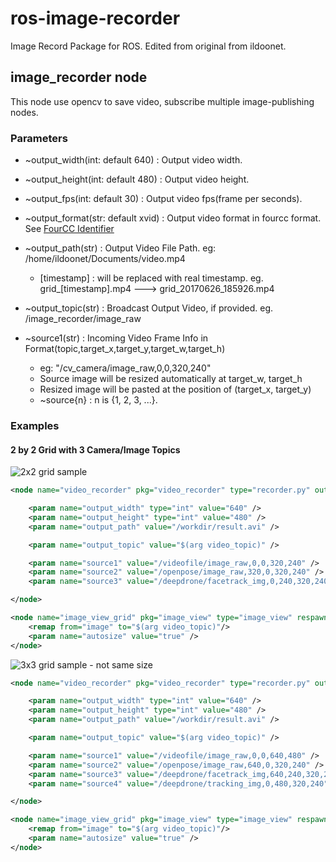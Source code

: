 # ros-image-recorder

Image Record Package for ROS. Edited from original from ildoonet. 

## image_recorder node

This node use opencv to save video, subscribe multiple image-publishing nodes.

### Parameters

+ ~output_width(int: default 640) : Output video width.
+ ~output_height(int: default 480) : Output video height.
+ ~output_fps(int: default 30) : Output video fps(frame per seconds).
+ ~output_format(str: default xvid) : Output video format in fourcc format. See [FourCC Identifier](https://www.fourcc.org/codecs.php)
+ ~output_path(str) : Output Video File Path. eg: /home/ildoonet/Documents/video.mp4
  + [timestamp] : will be replaced with real timestamp. eg. grid_[timestamp].mp4 ---> grid_20170626_185926.mp4
+ ~output_topic(str) : Broadcast Output Video, if provided. eg. /image_recorder/image_raw

+ ~source1(str) : Incoming Video Frame Info in Format(topic,target_x,target_y,target_w,target_h)
  + eg: "/cv_camera/image_raw,0,0,320,240"
  + Source image will be resized automatically at target_w, target_h
  + Resized image will be pasted at the position of (target_x, target_y)
  + ~source{n} : n is {1, 2, 3, ...}.

### Examples

#### 2 by 2 Grid with 3 Camera/Image Topics

![2x2 grid sample](/samples/2x2grid.png)

```xml
<node name="video_recorder" pkg="video_recorder" type="recorder.py" output="screen" required="true">

    <param name="output_width" type="int" value="640" />
    <param name="output_height" type="int" value="480" />
    <param name="output_path" value="/workdir/result.avi" />

    <param name="output_topic" value="$(arg video_topic)" />

    <param name="source1" value="/videofile/image_raw,0,0,320,240" />         <!-- left-top -->
    <param name="source2" value="/openpose/image_raw,320,0,320,240" />        <!-- right-top -->
    <param name="source3" value="/deepdrone/facetrack_img,0,240,320,240" />   <!-- right-bottom -->

</node>

<node name="image_view_grid" pkg="image_view" type="image_view" respawn="false" output="screen" required="true">
    <remap from="image" to="$(arg video_topic)"/>
    <param name="autosize" value="true" />
</node>
```

![3x3 grid sample - not same size](/samples/3x3grid_multi_size.png)

```xml
<node name="video_recorder" pkg="video_recorder" type="recorder.py" output="screen" required="true">

    <param name="output_width" type="int" value="640" />
    <param name="output_height" type="int" value="480" />
    <param name="output_path" value="/workdir/result.avi" />

    <param name="output_topic" value="$(arg video_topic)" />

    <param name="source1" value="/videofile/image_raw,0,0,640,480" />         <!-- left-top with big size(640x480) -->
    <param name="source2" value="/openpose/image_raw,640,0,320,240" />        <!-- right-top (320x240) -->
    <param name="source3" value="/deepdrone/facetrack_img,640,240,320,240" />   <!-- right-bottom (320x240) -->
    <param name="source4" value="/deepdrone/tracking_img,0,480,320,240" />    <!-- left-bottom (320x240) -->

</node>

<node name="image_view_grid" pkg="image_view" type="image_view" respawn="false" output="screen" required="true">
    <remap from="image" to="$(arg video_topic)"/>
    <param name="autosize" value="true" />
</node>
```
